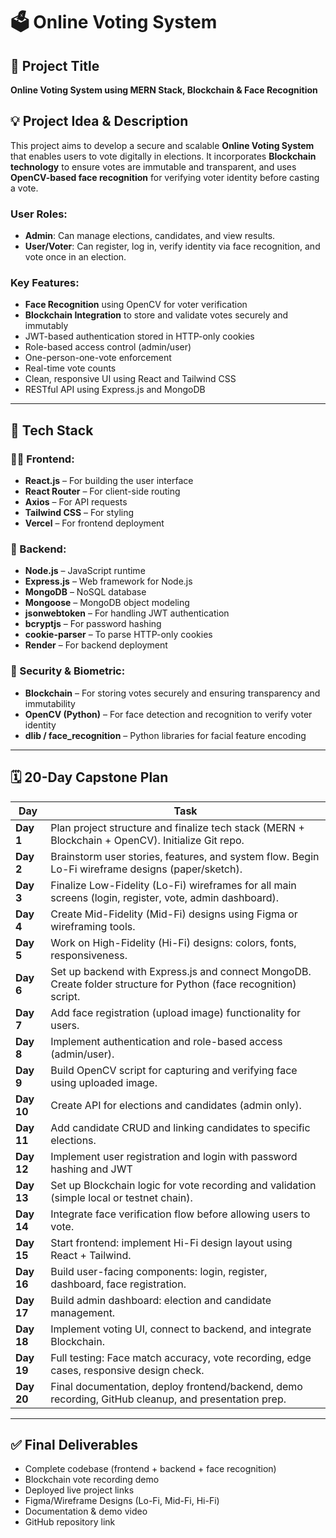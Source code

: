 # 🗳️ Online Voting System

## 📌 Project Title
**Online Voting System using MERN Stack, Blockchain & Face Recognition**

## 💡 Project Idea & Description

This project aims to develop a secure and scalable **Online Voting System** that enables users to vote digitally in elections. It incorporates **Blockchain technology** to ensure votes are immutable and transparent, and uses **OpenCV-based face recognition** for verifying voter identity before casting a vote.

### User Roles:
- **Admin**: Can manage elections, candidates, and view results.
- **User/Voter**: Can register, log in, verify identity via face recognition, and vote once in an election.

### Key Features:
- **Face Recognition** using OpenCV for voter verification
- **Blockchain Integration** to store and validate votes securely and immutably
- JWT-based authentication stored in HTTP-only cookies
- Role-based access control (admin/user)
- One-person-one-vote enforcement
- Real-time vote counts
- Clean, responsive UI using React and Tailwind CSS
- RESTful API using Express.js and MongoDB

---

## 🧰 Tech Stack

### 👨‍💻 Frontend:
- **React.js** – For building the user interface
- **React Router** – For client-side routing
- **Axios** – For API requests
- **Tailwind CSS** – For styling
- **Vercel** – For frontend deployment

### 🧠 Backend:
- **Node.js** – JavaScript runtime
- **Express.js** – Web framework for Node.js
- **MongoDB** – NoSQL database
- **Mongoose** – MongoDB object modeling
- **jsonwebtoken** – For handling JWT authentication
- **bcryptjs** – For password hashing
- **cookie-parser** – To parse HTTP-only cookies
- **Render** – For backend deployment

### 🔐 Security & Biometric:
- **Blockchain** – For storing votes securely and ensuring transparency and immutability
- **OpenCV (Python)** – For face detection and recognition to verify voter identity
- **dlib / face_recognition** – Python libraries for facial feature encoding

---

## 🗓️ 20-Day Capstone Plan

| Day | Task |
|-----|------|
| **Day 1** | Plan project structure and finalize tech stack (MERN + Blockchain + OpenCV). Initialize Git repo. |
| **Day 2** | Brainstorm user stories, features, and system flow. Begin Lo-Fi wireframe designs (paper/sketch). |
| **Day 3** | Finalize Low-Fidelity (Lo-Fi) wireframes for all main screens (login, register, vote, admin dashboard). |
| **Day 4** | Create Mid-Fidelity (Mid-Fi) designs using Figma or wireframing tools. |
| **Day 5** |  Work on High-Fidelity (Hi-Fi) designs: colors, fonts, responsiveness.  |
| **Day 6** |Set up backend with Express.js and connect MongoDB. Create folder structure for Python (face recognition) script. |
| **Day 7** | Add face registration (upload image) functionality for users. |
| **Day 8** | Implement authentication and role-based access (admin/user). |
| **Day 9** | Build OpenCV script for capturing and verifying face using uploaded image. |
| **Day 10** | Create API for elections and candidates (admin only). |
| **Day 11** | Add candidate CRUD and linking candidates to specific elections. |
| **Day 12** | Implement user registration and login with password hashing and JWT|
| **Day 13** | Set up Blockchain logic for vote recording and validation (simple local or testnet chain). |
| **Day 14** | Integrate face verification flow before allowing users to vote. |
| **Day 15** | Start frontend: implement Hi-Fi design layout using React + Tailwind. |
| **Day 16** | Build user-facing components: login, register, dashboard, face registration. |
| **Day 17** | Build admin dashboard: election and candidate management. |
| **Day 18** | Implement voting UI, connect to backend, and integrate Blockchain. |
| **Day 19** | Full testing: Face match accuracy, vote recording, edge cases, responsive design check. |
| **Day 20** | Final documentation, deploy frontend/backend, demo recording, GitHub cleanup, and presentation prep. |

---

## ✅ Final Deliverables
- Complete codebase (frontend + backend + face recognition)
- Blockchain vote recording demo
- Deployed live project links
- Figma/Wireframe Designs (Lo-Fi, Mid-Fi, Hi-Fi)
- Documentation & demo video
- GitHub repository link
